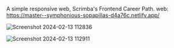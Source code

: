 A simple responsive web, Scrimba's Frontend Career Path.
web: https://master--symphonious-sopapillas-d4a76c.netlify.app/



 
![Screenshot 2024-02-13 112836](https://github.com/ubungmeister/responsive-web/assets/106166590/285a7d99-df4f-44d5-b87a-9ad69cf20b33)

![Screenshot 2024-02-13 112911](https://github.com/ubungmeister/responsive-web/assets/106166590/c308f63e-1088-45fe-835d-07d9c69bba56)
